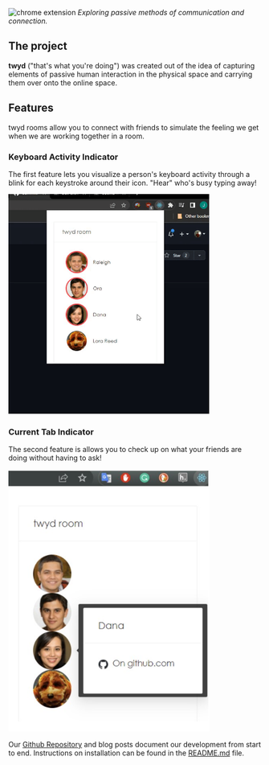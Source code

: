 <img src="https://github.com/UWSocialComputing/Left-On-Read/blob/main/images/favicon.png?raw=true" alt="chrome extension"/>  *Exploring passive methods of communication and connection.* 

## The project

**twyd** ("that's what you're doing") was created out of the idea of capturing elements of passive human interaction in the physical space and carrying them over onto the online space.

## Features
twyd rooms allow you to connect with friends to simulate the feeling we get when we are working together in a room. 
### Keyboard Activity Indicator
The first feature lets you visualize a person's keyboard activity through a blink for each keystroke around their icon. "Hear" who's busy typing away!

<img width="400" 
     height="auto" src="https://raw.githubusercontent.com/UWSocialComputing/Left-On-Read/main/images/extension_gif.gif" alt="chrome extension typing animation"/>



### Current Tab Indicator
The second feature is allows you to check up on what your friends are doing without having to ask!

<img width="400" 
     height="auto" src="https://raw.githubusercontent.com/UWSocialComputing/Left-On-Read/main/images/extension_pic.jpg" alt="chrome extension"/>

Our [Github Repository](https://github.com/UWSocialComputing/Left-On-Read-Project) and blog posts document our development from start to end. Instructions on installation can be found in the [README.md](https://github.com/UWSocialComputing/Left-On-Read-Project#readme) file.

<br>
